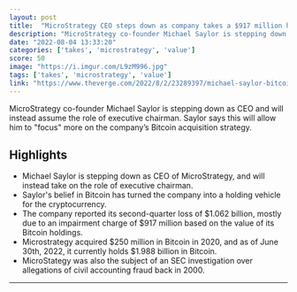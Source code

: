 ```yaml
---
layout: post
title:  "MicroStrategy CEO steps down as company takes a $917 million hit on its Bitcoin investments"
description: "MicroStrategy co-founder Michael Saylor is stepping down as CEO and will instead assume the role of executive chairman. Saylor says this will allow him to \"focus\" more on the company’s Bitcoin acquisition strategy."
date: "2022-08-04 13:33:20"
categories: ['takes', 'microstrategy', 'value']
score: 50
image: "https://i.imgur.com/L9zM996.jpg"
tags: ['takes', 'microstrategy', 'value']
link: "https://www.theverge.com/2022/8/2/23289397/michael-saylor-bitcoin-microstrategy-ceo-steps-down"
---
```


MicroStrategy co-founder Michael Saylor is stepping down as CEO and will instead assume the role of executive chairman. Saylor says this will allow him to \"focus\" more on the company’s Bitcoin acquisition strategy.

## Highlights

- Michael Saylor is stepping down as CEO of MicroStrategy, and will instead take on the role of executive chairman.
- Saylor's belief in Bitcoin has turned the company into a holding vehicle for the cryptocurrency.
- The company reported its second-quarter loss of $1.062 billion, mostly due to an impairment charge of $917 million based on the value of its Bitcoin holdings.
- Microstrategy acquired $250 million in Bitcoin in 2020, and as of June 30th, 2022, it currently holds $1.988 billion in Bitcoin.
- MicroStategy was also the subject of an SEC investigation over allegations of civil accounting fraud back in 2000.

---
